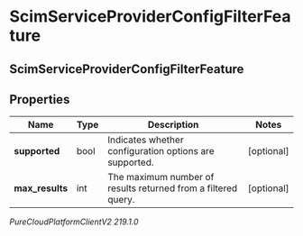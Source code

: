 # ScimServiceProviderConfigFilterFeature

## ScimServiceProviderConfigFilterFeature

## Properties

|Name | Type | Description | Notes|
|------------ | ------------- | ------------- | -------------|
| **supported** | bool | Indicates whether configuration options are supported. | [optional] |
| **max_results** | int | The maximum number of results returned from a filtered query. | [optional] |



_PureCloudPlatformClientV2 219.1.0_

